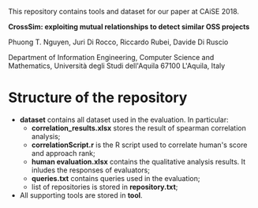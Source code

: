 This repository contains tools and dataset for our paper at CAiSE 2018.

<b>CrossSim: exploiting mutual relationships to detect similar OSS projects</b>

Phuong T. Nguyen, Juri Di Rocco, Riccardo Rubei, Davide Di Ruscio

Department of Information Engineering, Computer Science and Mathematics,
Università degli Studi dell'Aquila
67100 L'Aquila, Italy

# Structure of the repository
* <b>dataset</b> contains all dataset used in the evaluation. In particular:
  * <b>correlation_results.xlsx</b> stores the result of spearman correlation analysis;
  * <b>correlationScript.r</b> is the R script used to correlate human's score and approach rank;
  * <b>human evaluation.xlsx</b> contains the qualitative analysis results. It inludes the responses of evaluators;
  * <b>queries.txt</b> contains queries used in the evaluation;
  * list of repositories is stored in <b>repository.txt</b>;
* All supporting tools are stored in <b>tool</b>.

